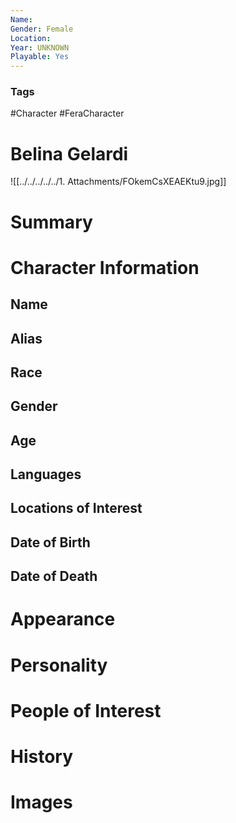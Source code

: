 ```yaml
---
Name: 
Gender: Female
Location: 
Year: UNKNOWN
Playable: Yes
---
```


### Tags
#Character #FeraCharacter 

# Belina Gelardi

![[../../../../../1. Attachments/FOkemCsXEAEKtu9.jpg]]
# Summary


# Character Information

## Name

## Alias

## Race

## Gender

## Age

## Languages

## Locations of Interest

## Date of Birth

## Date of Death

# Appearance

# Personality

# People of Interest

# History

# Images
